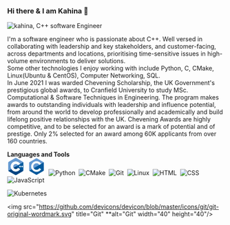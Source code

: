 ### Hi there & I am Kahina 👋

<!--
**kahina227/kahina227** is a ✨ _special_ ✨ repository because its `README.md` (this file) appears on your GitHub profile.
-->

<img src="https://raw.githubusercontent.com/kahina227/kahina227/master/gh-header-image-cropped.png" alt="kahina, C++ software Engineer">



I'm a software engineer who is passionate about C++. Well versed in collaborating with leadership and key stakeholders, and customer-facing, across departments and locations, prioritising time-sensitive issues in high-volume environments to deliver solutions. </br> 
Some other technologies I enjoy working with include Python, C, CMake, Linux(Ubuntu & CentOS), Computer Networking, SQL. </br> 
In June 2021 I was warded Chevening Scholarship, the UK Government's prestigious global awards, to Cranfield University to study MSc. Computational & Software Techniques in Engineering. The program makes awards to outstanding individuals with leadership and influence potential, from around the world to develop professionally and academically and build lifelong positive relationships with the UK.
Chevening Awards are highly competitive, and to be selected for an award is a mark of potential and of prestige. Only 2% selected for an award among 60K applicants from over 160 countries.

<div>
  <b> Languages and Tools </b>
</div>

<div>
  <img src="https://github.com/devicons/devicon/blob/master/icons/cplusplus/cplusplus-original.svg" title="Cpluplus" alt="Cplusplus" width="40" height="40"/>&nbsp;
  <img src="https://github.com/devicons/devicon/blob/master/icons/c/c-original.svg" title="C" alt="C" width="40" height="40"/>&nbsp;
  <img src="https://github.com/devicons/devicon/tree/master/icons/python" title="Python" alt="Python" width="40" height="40"/>&nbsp;
  <img src="https://github.com/devicons/devicon/tree/master/icons/cmake" title="CMake" alt="CMake" width="40" height="40"/>&nbsp;
  <img src="https://github.com/devicons/devicon/tree/master/icons/git" title="Git" alt="Git" width="40" height="40"/>&nbsp;
  <img src="https://github.com/devicons/devicon/tree/master/icons/linux" title="Linux" alt="Linux" width="40" height="40"/>&nbsp;
  <img src="https://github.com/devicons/devicon/tree/master/icons/html5" title="HTML" alt="HTML " width="40" height="40"/>&nbsp;
  <img src="https://github.com/devicons/devicon/tree/master/icons/css3"  title="CSS3" alt="CSS" width="40" height="40"/>&nbsp;
  <img src="https://github.com/devicons/devicon/tree/master/icons/javascript" title="JavaScript" alt="JavaScript" width="40" height="40"/>&nbsp;
  
  <img src="https://github.com/devicons/devicon/tree/master/icons/kubernetes" title="Kubernetes" alt="Kubernetes" width="40" height="40"/>&nbsp;
  
  

  <img src="https://github.com/devicons/devicon/blob/master/icons/git/git-original-wordmark.svg" title="Git" **alt="Git" width="40" height="40"/>
</div>

